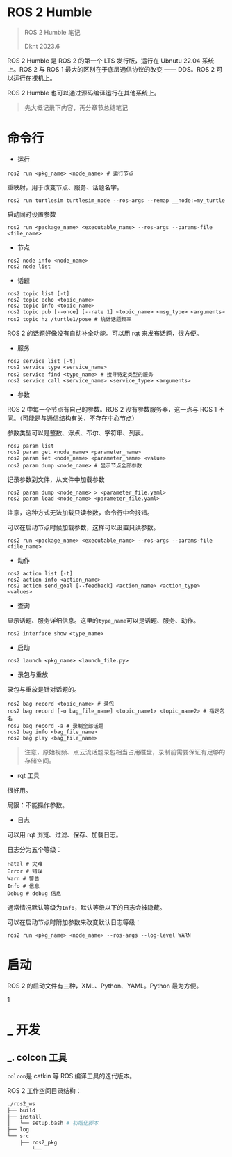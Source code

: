 # ROS 2 Humble

> ROS 2 Humble 笔记
> 
> Dknt 2023.6

ROS 2 Humble 是 ROS 2 的第一个 LTS 发行版，运行在 Ubnutu 22.04 系统上。ROS 2 与 ROS 1 最大的区别在于底层通信协议的改变 —— DDS。ROS 2 可以运行在裸机上。

ROS 2 Humble 也可以通过源码编译运行在其他系统上。

> 先大概记录下内容，再分章节总结笔记

# 命令行

* 运行

```shell
ros2 run <pkg_name> <node_name> # 运行节点
```

重映射，用于改变节点、服务、话题名字。

```shell
ros2 run turtlesim turtlesim_node --ros-args --remap __node:=my_turtle
```

启动同时设置参数

```shell
ros2 run <package_name> <executable_name> --ros-args --params-file <file_name>
```

* 节点

```shell
ros2 node info <node_name>
ros2 node list
```

* 话题

```shell
ros2 topic list [-t]
ros2 topic echo <topic_name>
ros2 topic info <topic_name>
ros2 topic pub [--once] [--rate 1] <topic_name> <msg_type> <arguments>
ros2 topic hz /turtle1/pose # 统计话题频率
```

ROS 2 的话题好像没有自动补全功能。可以用 rqt 来发布话题，很方便。

* 服务

```shell
ros2 service list [-t]
ros2 service type <service_name>
ros2 service find <type_name> # 搜寻特定类型的服务
ros2 service call <service_name> <service_type> <arguments>
```

* 参数

ROS 2 中每一个节点有自己的参数。ROS 2 没有参数服务器，这一点与 ROS 1 不同。（可能是与通信结构有关，不存在中心节点）

参数类型可以是整数、浮点、布尔、字符串、列表。

```shell
ros2 param list
ros2 param get <node_name> <parameter_name>
ros2 param set <node_name> <parameter_name> <value>
ros2 param dump <node_name> # 显示节点全部参数
```

记录参数到文件，从文件中加载参数

```shell
ros2 param dump <node_name> > <parameter_file.yaml>
ros2 param load <node_name> <parameter_file.yaml>
```

注意，这种方式无法加载只读参数，命令行中会报错。

可以在启动节点时候加载参数，这样可以设置只读参数。

```shell
ros2 run <package_name> <executable_name> --ros-args --params-file <file_name>
```

* 动作

```shell
ros2 action list [-t]
ros2 action info <action_name>
ros2 action send_goal [--feedback] <action_name> <action_type> <values>
```

* 查询

显示话题、服务详细信息。这里的`type_name`可以是话题、服务、动作。

```shell
ros2 interface show <type_name>
```

* 启动

```shell
ros2 launch <pkg_name> <launch_file.py>
```

* 录包与重放

录包与重放是针对话题的。

```shell
ros2 bag record <topic_name> # 录包
ros2 bag record [-o bag_file_name] <topic_name1> <topic_name2> # 指定包名
ros2 bag record -a # 录制全部话题
ros2 bag info <bag_file_name>
ros2 bag play <bag_file_name>
```

> 注意，原始视频、点云流话题录包相当占用磁盘，录制前需要保证有足够的存储空间。

* rqt 工具

很好用。

局限：不能操作参数。

* 日志

可以用 rqt 浏览、过滤、保存、加载日志。

日志分为五个等级：

```shell
Fatal # 灾难
Error # 错误
Warn # 警告
Info # 信息
Debug # debug 信息
```

通常情况默认等级为`Info`，默认等级以下的日志会被隐藏。

可以在启动节点时附加参数来改变默认日志等级：

```shell
ros2 run <pkg_name> <node_name> --ros-args --log-level WARN
```

# 启动

ROS 2 的启动文件有三种，XML、Python、YAML。Python 最为方便。

1

# _ 开发

## _. colcon 工具

`colcon`是 catkin 等 ROS 编译工具的迭代版本。

ROS 2 工作空间目录结构：

```bash
./ros2_ws
├── build
├── install
│   └── setup.bash # 初始化脚本
├── log
└── src
    ├── ros2_pkg
        └── 
```
